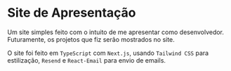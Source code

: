 # Site de Apresentação
Um site simples feito com o intuito de me apresentar como desenvolvedor. Futuramente, os projetos que fiz serão mostrados no site.

O site foi feito em `TypeScript` com `Next.js`, usando `Tailwind CSS` para estilização, `Resend` e `React-Email` para envio de emails.
